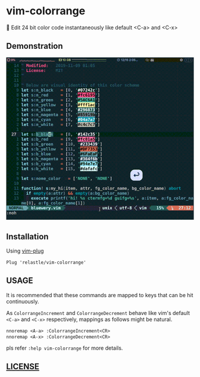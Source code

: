 # vim-colorrange

:rainbow: Edit 24 bit color code instantaneously like default &lt;C-a> and &lt;C-x>

## Demonstration

![demo](./figures/demo.gif)

## Installation

Using [vim-plug](https://github.com/junegunn/vim-plug)

```vim
Plug 'relastle/vim-colorrange'
```

## USAGE

It is recommended that these commands are mapped to keys
that can be hit continuously.

As `ColorrangeIncrement` and `ColorrangeDecrement` behave like vim's default
`<C-a>` and `<C-x>` respectively, mappings as follows might be natural.

```vim
nnoremap <A-a> :ColorrangeIncrement<CR>
nnoremap <A-x> :ColorrangeDecrement<CR>
```

pls refer `:help vim-colorrange` for more details.


## [LICENSE](./LICENSE)
